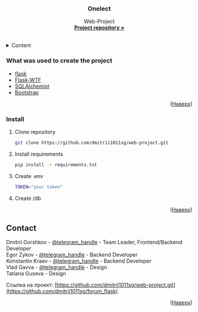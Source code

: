 <div id="top"></div>



<!-- PROJECT LOGO -->
<br />
<div align="center">

<h3 align="center">Onelect</h3>

  <p align="center">
    Web-Project
    <br />
    <a href="https://github.com/dmitrii1011sg/forum_flask"><strong>Project repository »</strong></a>
    <br />
    <br />
  </p>
</div>



<!-- TABLE OF CONTENTS -->
<details>
  <summary>Content</summary>
  <ol>
    <li>
      <ul>
        <li><a href="#built-with">Что использовалось при создании проекта</a></li>
      </ul>
    </li>
    <li>
      <a href="#getting-started">Начало работы</a>
      <ul>
        <li><a href="#installation">Установка</a></li>
      </ul>
    </li>
    <li><a href="#contact">Контакты</a></li>
  </ol>
</details>




### What was used to create the project

* [flask](https://pypi.org/project/Flask/)
* [Flask-WTF](https://pypi.org/project/Flask-WTF/)
* [SQLAlchemist](https://pypi.org/project/SQLAlchemy/)
* [Bootstrap](https://getbootstrap.com)

<p align="right">(<a href="#top">Наверх</a>)</p>



<!-- GETTING STARTED -->
### Install

1. Clone repository
   ```sh
   git clone https://github.com/dmitrii1011sg/web-project.git
   ```
2. Install requirements
   ```sh
   pip install -r requirements.txt
   ```
3. Create .env 
   ```sh
   TOKEN="your token"
   ```
4. Create /db

<p align="right">(<a href="#top">Наверх</a>)</p>

<!-- CONTACT -->
## Contact

Dmitrii Gorshkov - [@telegram_handle](https://t.me/dmitrii1011) - Team Leader, Frontend/Backend Developer <br />
Egor Zykov - [@telegram_handle](https://t.me/inkogni7o) - Backend Developer <br />
Konstantin Kraev - [@telegram_handle](https://t.me/kostia1303) - Backend Developer <br />
Vlad Gavva - [@telegram_handle](https://t.me/neJlbMeHu) - Design <br />
Tatiana Guseva - Design


Ссылка на проект: [https://github.com/dmitrii1011sg/web-project.git](https://github.com/dmitrii1011sg/forum_flask)

<p align="right">(<a href="#top">Наверх</a>)</p>
